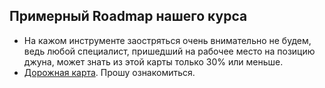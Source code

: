 ## **Примерный Roadmap нашего курса**

- На кажом инструменте заостряться очень внимательно не будем, ведь любой специалист, пришедший на рабочее место на позицию джуна, может знать из этой карты только 30% или меньше.
- [Дорожная карта](https://roadmap.sh/devops). Прошу ознакомиться.
